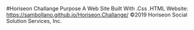 #Horiseon Challange
Purpose
A Web Site
Built With
.Css
.HTML
Website:
https://sambollano.github.io/Horiseon.Challange/
©️2019 Horiseon Social Solution Services, Inc.

